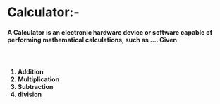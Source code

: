 # Calculator:- 

<h4>A Calculator is an electronic hardware device or software capable of performing mathematical calculations, such as .... Given</h4>

<br>

<h4>

<ol>
  
  <li>Addition</li>
  
  <li>Multiplication</li>
  
  <li>Subtraction</li>
  
  <li>division</li>
  
</ol>
  
</h4>
